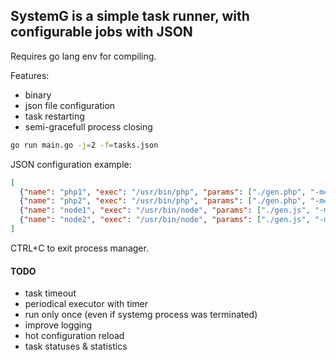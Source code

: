 SystemG is a simple task runner, with configurable jobs with JSON
----

Requires go lang env for compiling.

Features:
 - binary
 - json file configuration
 - task restarting
 - semi-gracefull process closing

```bash
go run main.go -j=2 -f=tasks.json
```

JSON configuration example:
```json
[
  {"name": "php1", "exec": "/usr/bin/php", "params": ["./gen.php", "-m=0", "-x=10"], "restart": true},
  {"name": "php2", "exec": "/usr/bin/php", "params": ["./gen.php", "-m=45", "-x=55"]},
  {"name": "node1", "exec": "/usr/bin/node", "params": ["./gen.js", "-m=0", "-x=10"], "restart": true},
  {"name": "node2", "exec": "/usr/bin/node", "params": ["./gen.js", "-m=45", "-x=55"]}
]

```

CTRL+C to exit process manager.


#### TODO
 - task timeout
 - periodical executor with timer
 - run only once (even if systemg process was terminated)
 - improve logging
 - hot configuration reload
 - task statuses & statistics

